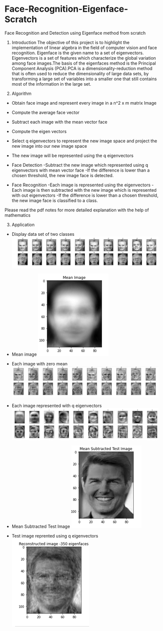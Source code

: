 # Face-Recognition-Eigenface-Scratch
Face Recognition and Detection using Eigenface method from scratch

1. Introduction
The objective of this project is to highlight the implementation of linear algebra in the field of computer vision and face recognition. Eigenface is the given name to  a set of eigenvectors. Eigenvectors is a set of features which characterize the global variation among face images.The basis of the eigenfaces method is the Principal Component Analysis (PCA).PCA is a dimensionality-reduction method that is often used to reduce the dimensionality of large data sets, by transforming a large set of variables into a smaller one that still contains most of the information in the large set.


2. Algorithm

  * Obtain face image and represent every image in a n^2 x m matrix
    Image

  * Compute the average face vector

  * Subtract each image with the mean vector face

  * Compute the eigen vectors

  * Select q eigenvectors to represent the new image space and project the new image into our new image space

  * The new image will be represented using the q eigenvectors

  * Face Detection
    -Subtract the new image which represented using q eigenvectors with mean vector face
    -If the difference is lower than a chosen threshold, the new image face is detected.
 
  * Face Recognition
    -Each image is represented using the eigenvectors
    -Each image is then subtracted with the new image which is represented with out eigenvectors
    -If the difference is lower than a chosen threshold, the new image face is classified to a class.

Please read the pdf notes for more detailed explanation with the help of mathematics


3. Application
 
  * Display data set of two classes
  ![Dataset](1.png)

  * Mean image
![mean image](2.png)

  * Each image with zero mean 
![zero mean image](3.png)

  * Each image represented with q eigenvectors
  ![image eigenvectors](4.png)

  * Mean Subtracted Test Image
![Test Image](5.png)

  * Test image reprented using q eigenvectors
![Test Image eigenvectors](6.png)

  

